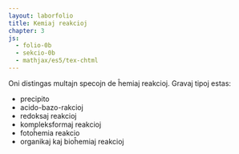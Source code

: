 ```yaml
---
layout: laborfolio
title: Kemiaj reakcioj
chapter: 3
js:
  - folio-0b
  - sekcio-0b 
  - mathjax/es5/tex-chtml
---
```


<!--
https://de.wikipedia.org/wiki/Chemische_Reaktion#Arten_von_Reaktionen
https://en.wikipedia.org/wiki/Chemical_reaction
-->

Oni distingas multajn specojn de ĥemiaj reakcioj. Gravaj tipoj estas:

- precipito
- acido-bazo-rakcioj
- redoksaj reakcioj
- kompleksformaj reakcioj
- fotoĥemia reakcio
- organikaj kaj bioĥemiaj reakcioj

